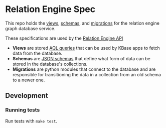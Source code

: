 # Relation Engine Spec

This repo holds the [views](views), [schemas](schemas), and [migrations](migrations) for the relation engine graph database service.

These specifications are used by the [Relation Engine API]()

* **Views** are stored [AQL queries](https://docs.arangodb.com/3.3/AQL/index.html) that can be used
by KBase apps to fetch data from the database.
* **Schemas** are [JSON schemas](https://json-schema.org/) that define what form of data can be stored in
the database's collections.
* **Migrations** are python modules that connect to the database and are responsible for transitioning the data in a collection from an old schema to a newer one.

## Development

### Running tests

Run tests with `make test`.
